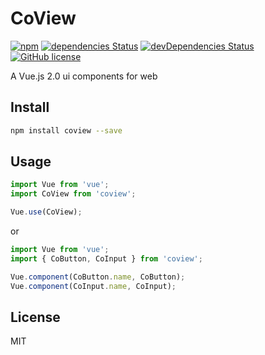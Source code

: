# CoView

[![npm](https://img.shields.io/npm/v/coview.svg?style=flat-square)](https://www.npmjs.com/package/coview)
[![dependencies Status](https://david-dm.org/gxmari007/coview/status.svg?style=flat-square)](https://david-dm.org/gxmari007/coview)
[![devDependencies Status](https://david-dm.org/gxmari007/coview/dev-status.svg?style=flat-square)](https://david-dm.org/gxmari007/coview?type=dev)
[![GitHub license](https://img.shields.io/badge/license-MIT-blue.svg?style=flat-square)](https://raw.githubusercontent.com/gxmari007/coview/master/LICENSE)

A Vue.js 2.0 ui components for web

## Install

```` bash
npm install coview --save
````

## Usage

````javascript
import Vue from 'vue';
import CoView from 'coview';

Vue.use(CoView);
````

or

````javascript
import Vue from 'vue';
import { CoButton, CoInput } from 'coview';

Vue.component(CoButton.name, CoButton);
Vue.component(CoInput.name, CoInput);
````

## License

MIT
